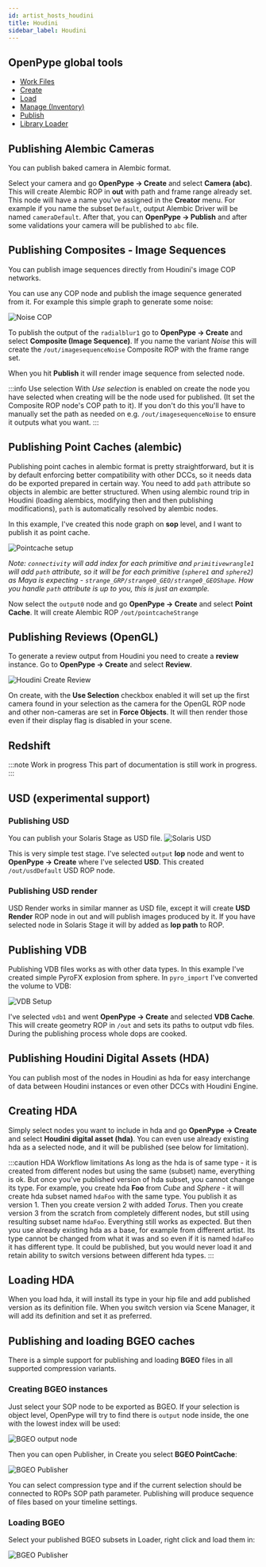 ```yaml
---
id: artist_hosts_houdini
title: Houdini
sidebar_label: Houdini
---
```


## OpenPype global tools

- [Work Files](artist_tools_workfiles)
- [Create](artist_tools_creator)
- [Load](artist_tools_loader)
- [Manage (Inventory)](artist_tools_inventory)
- [Publish](artist_tools_publisher)
- [Library Loader](artist_tools_library-loader)

## Publishing Alembic Cameras
You can publish baked camera in Alembic format.

Select your camera and go **OpenPype -> Create** and select **Camera (abc)**.
This will create Alembic ROP in **out** with path and frame range already set. This node will have a name you've
assigned in the **Creator** menu. For example if you name the subset `Default`, output Alembic Driver will be named
`cameraDefault`. After that, you can **OpenPype -> Publish** and after some validations your camera will be published
to `abc` file.

## Publishing Composites - Image Sequences
You can publish image sequences directly from Houdini's image COP networks.

You can use any COP node and publish the image sequence generated from it. For example this simple graph to generate some noise:

![Noise COP](assets/houdini_imagesequence_cop.png)

To publish the output of the `radialblur1` go to **OpenPype -> Create** and
select **Composite (Image Sequence)**. If you name the variant *Noise* this will create the `/out/imagesequenceNoise` Composite ROP with the frame range set.

When you hit **Publish** it will render image sequence from selected node.

:::info Use selection
With *Use selection* is enabled on create the node you have selected when creating will be the node used for published. (It set the Composite ROP node's COP path to it). If you don't do this you'll have to manually set the path as needed on e.g. `/out/imagesequenceNoise` to ensure it outputs what you want.
:::

## Publishing Point Caches (alembic)
Publishing point caches in alembic format is pretty straightforward, but it is by default enforcing better compatibility
with other DCCs, so it needs data do be exported prepared in certain way. You need to add `path` attribute so objects
in alembic are better structured. When using alembic round trip in Houdini (loading alembics, modifying then and
then publishing modifications), `path` is automatically resolved by alembic nodes.

In this example, I've created this node graph on **sop** level, and I want to publish it as point cache.

![Pointcache setup](assets/houdini_pointcache_path.png)

*Note: `connectivity` will add index for each primitive and `primitivewrangle1` will add `path` attribute, so it will
be for each primitive (`sphere1` and `sphere2`) as Maya is expecting - `strange_GRP/strange0_GEO/strange0_GEOShape`. How
you handle `path` attribute is up to you, this is just an example.*

Now select the `output0` node and go **OpenPype -> Create** and select **Point Cache**. It will create
Alembic ROP `/out/pointcacheStrange`

## Publishing Reviews (OpenGL)
To generate a review output from Houdini you need to create a **review** instance.
Go to **OpenPype -> Create** and select **Review**.

![Houdini Create Review](assets/houdini_review_create_attrs.png)

On create, with the **Use Selection** checkbox enabled it will set up the first
camera found in your selection as the camera for the OpenGL ROP node and other
non-cameras are set in **Force Objects**. It will then render those even if
their display flag is disabled in your scene.

## Redshift
:::note Work in progress
This part of documentation is still work in progress.
:::

## USD (experimental support)
### Publishing USD
You can publish your Solaris Stage as USD file.
![Solaris USD](assets/houdini_usd_stage.png)

This is very simple test stage. I've selected `output` **lop** node and went to **OpenPype -> Create** where I've
selected **USD**. This created `/out/usdDefault` USD ROP node.

### Publishing USD render

USD Render works in similar manner as USD file, except it will create **USD Render** ROP node in out and will publish
images produced by it. If you have selected node in Solaris Stage it will by added as **lop path** to ROP.

## Publishing VDB

Publishing VDB files works as with other data types. In this example I've created simple PyroFX explosion from
sphere. In `pyro_import` I've converted the volume to VDB:

![VDB Setup](assets/houdini_vdb_setup.png)

I've selected `vdb1` and went **OpenPype -> Create** and selected **VDB Cache**. This will create
geometry ROP in `/out` and sets its paths to output vdb files. During the publishing process
whole dops are cooked.

## Publishing Houdini Digital Assets (HDA)

You can publish most of the nodes in Houdini as hda for easy interchange of data between Houdini instances or even
other DCCs with Houdini Engine.

## Creating HDA

Simply select nodes you want to include in hda and go **OpenPype -> Create** and select **Houdini digital asset (hda)**.
You can even use already existing hda as a selected node, and it will be published (see below for limitation).

:::caution HDA Workflow limitations
As long as the hda is of same type - it is created from different nodes but using the same (subset) name, everything
is ok. But once you've published version of hda subset, you cannot change its type. For example, you create hda **Foo**
from *Cube* and *Sphere* - it will create hda subset named `hdaFoo` with the same type. You publish it as version 1.
Then you create version 2 with added *Torus*. Then you create version 3 from the scratch from completely different nodes,
but still using resulting subset name `hdaFoo`. Everything still works as expected. But then you use already
existing hda as a base, for example from different artist. Its type cannot be changed from what it was and so even if
it is named `hdaFoo` it has different type. It could be published, but you would never load it and retain ability to
switch versions between different hda types.
:::

## Loading HDA

When you load hda, it will install its type in your hip file and add published version as its definition file. When
you  switch version via Scene Manager, it will add its definition and set it as preferred.

## Publishing and loading BGEO caches

There is a simple support for publishing and loading **BGEO** files in all supported compression variants.

### Creating BGEO instances

Just select your SOP node to be exported as BGEO. If your selection is object level, OpenPype will try to find there is `output` node inside, the one with the lowest index will be used:

![BGEO output node](assets/houdini_bgeo_output_node.png)

Then you can open Publisher, in Create you select **BGEO PointCache**:

![BGEO Publisher](assets/houdini_bgeo-publisher.png)

You can select compression type and if the current selection should be connected to ROPs SOP path parameter. Publishing
will produce sequence of files based on your timeline settings.

### Loading BGEO

Select your published BGEO subsets in Loader, right click and load them in:

![BGEO Publisher](assets/houdini_bgeo-loading.png)
